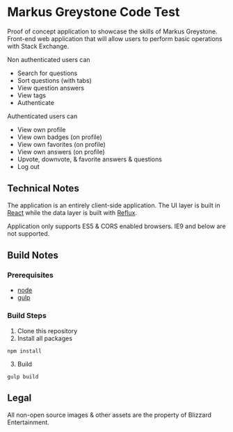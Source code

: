 # Markus Greystone Code Test #

Proof of concept application to showcase the skills of Markus Greystone. Front-end web application that will allow users to perform basic operations with Stack Exchange. 

Non authenticated users can
- Search for questions
- Sort questions (with tabs)
- View question answers
- View tags
- Authenticate

Authenticated users can
- View own profile
- View own badges (on profile)
- View own favorites (on profile)
- View own answers (on profile)
- Upvote, downvote, & favorite answers & questions
- Log out

## Technical Notes ##

The application is an entirely client-side application. The UI layer is built in [React](https://facebook.github.io/react/) while the data layer is built with [Reflux](https://github.com/spoike/refluxjs).

Application only supports ES5 & CORS enabled browsers. IE9 and below are not supported.

## Build Notes ##

### Prerequisites ###

- [node](https://nodejs.org/)
- [gulp](http://gulpjs.com/)

### Build Steps ###

1. Clone this repository
2. Install all packages

  ```
  npm install
  ```

3. Build

  ```
  gulp build
  ```

## Legal ##

All non-open source images & other assets are the property of Blizzard Entertainment.
